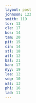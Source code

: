 ```yaml
---
layout: post
johnson: 123
smith: 119
tor: 13
cle: 17
bos: 14
tam: 20
pit: 15
cin: 14
stl: 18
atl: 12
bal: 21
kan: 17
nyy: 19
laa: 12
sdg: 10
was: 13
phi: 16
lad: 11
---
```

